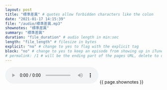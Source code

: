 ```yaml
---
layout: post
title: "標準差異" # quotes allow forbidden characters like the colon
date: "2021-01-17 14:15:39"
file: "/audio/標準差異.mp3"
shownotes: "標準差異"
summary: "標準差異"
duration: "file_duration" # audio length in min:sec
length: "file_length" # filesize in bytes
explicit: "no" # change to yes to flag with the explicit tag
block: "no" # change to yes to keep an episode from showing up in iTunes
# permalink: /1 # will be the ending part of the pages URL, delete to default to the title
---
```


<audio controls>
<source src="{{site.url}}{{site.baseurl}}{{ page.file }}" type="audio/x-mp3">
Your browser does not support the audio element.
</audio>
{{ page.shownotes }}
